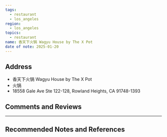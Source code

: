 ```yaml
---
tags:
  - restaurant
  - los_angeles
region:
  - los_angeles
topics:
  - restaurant
name: 香天下火锅 Wagyu House by The X Pot
date of note: 2025-01-20
---
```


## Address

- 香天下火锅 Wagyu House by The X Pot
- 火锅
- 18558 Gale Ave Ste 122-128, Rowland Heights, CA 91748-1393



## Comments and Reviews






-----------
##  Recommended Notes and References

